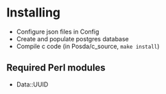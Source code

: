 # Installing

* Configure json files in Config
* Create and populate postgres database
* Compile c code (in Posda/c_source, `make install`)

## Required Perl modules
* Data::UUID


